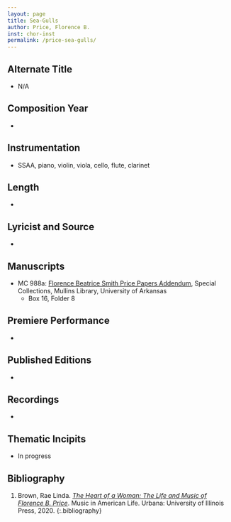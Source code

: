 ```yaml
---
layout: page
title: Sea-Gulls
author: Price, Florence B.
inst: chor-inst
permalink: /price-sea-gulls/
---
```


## Alternate Title
- N/A

## Composition Year
- 

## Instrumentation
- SSAA, piano, violin, viola, cello, flute, clarinet

## Length
- 

## Lyricist and Source
- 

## Manuscripts
- MC 988a: <a href="https://uark.as.atlas-sys.com/repositories/2/resources/1522" target="_blank">Florence Beatrice Smith Price Papers Addendum</a>, Special Collections, Mullins Library, University of Arkansas
    * Box 16, Folder 8

## Premiere Performance
- 

## Published Editions
- 

## Recordings
- 

## Thematic Incipits
- In progress

## Bibliography
1. Brown, Rae Linda. <a href="https://www.worldcat.org/title/1122800180" target="_blank">*The Heart of a Woman: The Life and Music of Florence B. Price*</a>. Music in American Life. Urbana: University of Illinois Press, 2020.
{:.bibliography}
